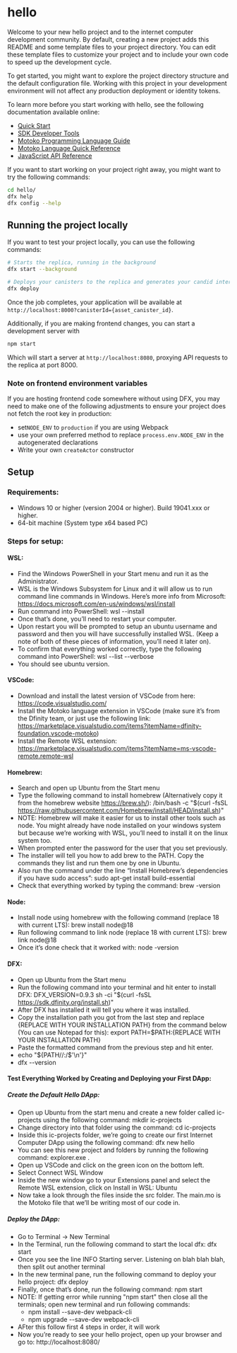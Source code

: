 # hello

Welcome to your new hello project and to the internet computer development community. By default, creating a new project adds this README and some template files to your project directory. You can edit these template files to customize your project and to include your own code to speed up the development cycle.

To get started, you might want to explore the project directory structure and the default configuration file. Working with this project in your development environment will not affect any production deployment or identity tokens.

To learn more before you start working with hello, see the following documentation available online:

- [Quick Start](https://sdk.dfinity.org/docs/quickstart/quickstart-intro.html)
- [SDK Developer Tools](https://sdk.dfinity.org/docs/developers-guide/sdk-guide.html)
- [Motoko Programming Language Guide](https://sdk.dfinity.org/docs/language-guide/motoko.html)
- [Motoko Language Quick Reference](https://sdk.dfinity.org/docs/language-guide/language-manual.html)
- [JavaScript API Reference](https://erxue-5aaaa-aaaab-qaagq-cai.raw.ic0.app)

If you want to start working on your project right away, you might want to try the following commands:

```bash
cd hello/
dfx help
dfx config --help
```

## Running the project locally

If you want to test your project locally, you can use the following commands:

```bash
# Starts the replica, running in the background
dfx start --background

# Deploys your canisters to the replica and generates your candid interface
dfx deploy
```

Once the job completes, your application will be available at `http://localhost:8000?canisterId={asset_canister_id}`.

Additionally, if you are making frontend changes, you can start a development server with

```bash
npm start
```

Which will start a server at `http://localhost:8080`, proxying API requests to the replica at port 8000.

### Note on frontend environment variables

If you are hosting frontend code somewhere without using DFX, you may need to make one of the following adjustments to ensure your project does not fetch the root key in production:

- set`NODE_ENV` to `production` if you are using Webpack
- use your own preferred method to replace `process.env.NODE_ENV` in the autogenerated declarations
- Write your own `createActor` constructor


## Setup

### Requirements:

- Windows 10 or higher (version 2004 or higher). Build 19041.xxx or higher.
- 64-bit machine (System type x64 based PC)


### Steps for setup:

#### WSL:

- Find the Windows PowerShell in your Start menu and run it as the Administrator.
- WSL is the Windows Subsystem for Linux and it will allow us to run command line commands in Windows. Here’s more info from Microsoft: ​​https://docs.microsoft.com/en-us/windows/wsl/install
- Run command into PowerShell: wsl --install
- Once that’s done, you’ll need to restart your computer.
- Upon restart you will be prompted to setup an ubuntu username and password and then you will have successfully installed WSL. (Keep a note of both of these pieces of information, you’ll need it later on).
- To confirm that everything worked correctly, type the following command into PowerShell: wsl --list --verbose
- You should see ubuntu version.

#### VSCode:

- Download and install the latest version of VSCode from here: https://code.visualstudio.com/
- Install the Motoko language extension in VSCode (make sure it’s from the Dfinity team, or just use the following link: https://marketplace.visualstudio.com/items?itemName=dfinity-foundation.vscode-motoko)
- Install the Remote WSL extension: https://marketplace.visualstudio.com/items?itemName=ms-vscode-remote.remote-wsl

#### Homebrew:

- Search and open up Ubuntu from the Start menu
- Type the following command to install homebrew (Alternatively copy it from the homebrew website https://brew.sh/): /bin/bash -c "$(curl -fsSL https://raw.githubusercontent.com/Homebrew/install/HEAD/install.sh)"
- NOTE: Homebrew will make it easier for us to install other tools such as node. You might already have node installed on your windows system but because we’re working with WSL, you’ll need to install it on the linux system too.
- When prompted enter the password for the user that you set previously.
- The installer will tell you how to add brew to the PATH. Copy the  commands they list and run them one by one in Ubuntu.
- Also run the command under the line “Install Homebrew’s dependencies if you have sudo access”: sudo apt-get install build-essential
- Check that everything worked by typing the command: brew -version

#### Node:

- Install node using homebrew with the following command (replace 18 with current LTS): brew install node@18
- Run following command to link node (replace 18 with current LTS): brew link node@18
- Once it’s done check that it worked with: node -version

#### DFX:

- Open up Ubuntu from the Start menu
- Run the following command into your terminal and hit enter to install DFX: DFX_VERSION=0.9.3 sh -ci "$(curl -fsSL https://sdk.dfinity.org/install.sh)"
- After DFX has installed it will tell you where it was installed.
- Copy the installation path you got from the last step and replace {REPLACE WITH YOUR INSTALLATION PATH} from the command below (You can use Notepad for this): export PATH=$PATH:{REPLACE WITH YOUR INSTALLATION PATH}
- Paste the formatted command from the previous step and hit enter.
- echo "${PATH//:/$'\n'}"
- dfx --version

#### Test Everything Worked by Creating and Deploying your First DApp: 

##### Create the Default Hello DApp:

- Open up Ubuntu from the start menu and create a new folder called ic-projects using the following command: mkdir ic-projects
- Change directory into that folder using the command: cd ic-projects
- Inside this ic-projects folder, we’re going to create our first Internet Computer DApp using the following command: dfx new hello
- You can see this new project and folders by running the following command: explorer.exe .
- Open up VSCode and click on the green icon on the bottom left.
- Select Connect WSL Window 
- Inside the new window go to your Extensions panel and select the Remote WSL extension, click on Install in WSL: Ubuntu
- Now take a look through the files inside the src folder. The main.mo is the Motoko file that we’ll be writing most of our code in.

##### Deploy the DApp:
- Go to Terminal → New Terminal
- In the Terminal, run the following command to start the local dfx: dfx start
- Once you see the line INFO Starting server. Listening on blah blah blah, then split out another terminal
- In the new terminal pane, run the following command to deploy your hello project: dfx deploy
- Finally, once that’s done, run the following command: npm start
- NOTE: If getting error while running "npm start" then close all the terminals; open new terminal and run following commands:
    - npm install --save-dev webpack-cli
    - npm upgrade --save-dev webpack-cli
- AFter this follow first 4 steps in order, it will work
- Now you’re ready to see your hello project, open up your browser and go to: http://localhost:8080/